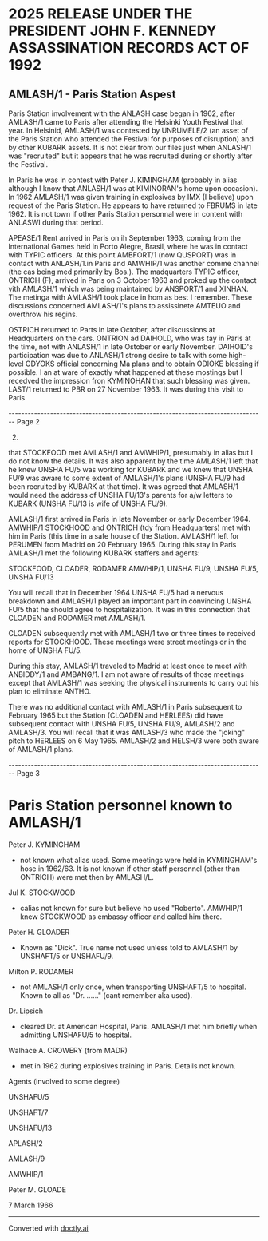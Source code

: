 # 2025 RELEASE UNDER THE PRESIDENT JOHN F. KENNEDY ASSASSINATION RECORDS ACT OF 1992

## AMLASH/1 - Paris Station Aspest

Paris Station involvement with the ANLASH case began in 1962, after AMLASH/1 came to Paris after attending the Helsinki Youth Festival that year. In Helsinid, AMLASH/1 was contested by UNRUMELE/2 (an asset of the Paris Station who attended the Festival for purposes of disruption) and by other KUBARK assets. It is not clear from our files just when ANLASH/1 was "recruited" but it appears that he was recruited during or shortly after the Festival.

In Paris he was in contest with Peter J. KIMINGHAM (probably in alias although I know that ANLASH/1 was at KIMINORAN's home upon cocasion). In 1962 AMLASH/1 was given training in explosives by IMX (I believe) upon request of the Paris Station. He appears to have returned to FBRUMS in late 1962. It is not town if other Paris Station personnal were in content with ANLASWI during that period.

APEASE/1 Rent arrived in Paris on ih September 1963, coming from the International Games held in Porto Alegre, Brasil, where he was in contact with TYPIC officers.
At this point AMBFORT/1 (now QUSPORT) was in contact with ANLASH/1.in Paris and AMWHIP/1 was another comme channel (the cas being med primarily by Bos.). The madquarters TYPIC officer, ONTRICH (F), arrived in Paris on 3 October 1963 and proked up the contact vith AMLASH/1 which was being maintained by ANSPORT/1 and XINHAN. The metinga with AMLASH/1 took place in  hom as best I remember. These discussions concerned AMLASH/1's plans to assissinete AMTEUO and overthrow his regins.

OSTRICH returned to Parts In late October, after discussions at Headquarters on the cars. ONTRION ad DAIHOLD, who was tay in Paris at the time, not with ANLASH/1 in late Ostober or early November. DAIHOID's participation was due to ANLASH/1 strong desire to talk with some high-level ODYOKS official concerning Ma plans and to obtain ODIOKE blessing if possible. I an at ware of exactly what happened at these mostings but I recedved the impression fron KYMINOHAN that such blessing was given.
LAST/1 returned to PBR on 27 November 1963. It was during this visit to Paris


-------------------------------------------------------------------------------- Page 2

2. 
that STOCKFOOD met AMLASH/1 and AMWHIP/1, presumably in alias but I do not know the details. It was also apparent by the time AMLASH/1 left that he knew UNSHA FU/5 was working for KUBARK and we knew that UNSHA FU/9 was aware to some extent of AMLASH/1's plans (UNSHA FU/9 had been recruited by KUBARK at that time). It was agreed that AMLASH/1 would need the address of UNSHA FU/13's parents for a/w letters to KUBARK (UNSHA FU/13 is wife of UNSHA FU/9).

AMLASH/1 first arrived in Paris in late November or early December 1964. AMWHIP/1 STOCKHOOD and ONTRICH (tdy from Headquarters) met with him in Paris (this time in a safe house of the Station. AMLASH/1 left for PERUMEN from Madrid on 20 February 1965. During this stay in Paris AMLASH/1 met the following KUBARK staffers and agents:

STOCKFOOD, CLOADER, RODAMER
AMWHIP/1, UNSHA FU/9, UNSHA FU/5, UNSHA FU/13

You will recall that in December 1964 UNSHA FU/5 had a nervous breakdown and AMLASH/1 played an important part in convincing UNSHA FU/5 that he should agree to hospitalization. It was in this connection that CLOADEN and RODAMER met AMLASH/1.

CLOADEN subsequently met with AMLASH/1 two or three times to received reports for STOCKHOOD. These meetings were street meetings or in the home of UNSHA FU/5.

During this stay, AMLASH/1 traveled to Madrid at least once to meet with ANBIDDY/1 and AMBANG/1. I am not aware of results of those meetings except that AMLASH/1 was seeking the physical instruments to carry out his plan to eliminate ANTHO.

There was no additional contact with AMLASH/1 in Paris subsequent to February 1965 but the Station (CLOADEN and HERLEES) did have subsequent contact with UNSHA FU/5, UNSHA FU/9, AMLASH/2 and AMLASH/3. You will recall that it was AMLASH/3 who made the "joking" pitch to HERLEES on 6 May 1965. AMLASH/2 and HELSH/3 were both aware of AMLASH/1 plans.


-------------------------------------------------------------------------------- Page 3

# Paris Station personnel known to AMLASH/1

Peter J. KYMINGHAM

*   not known what alias used. Some meetings were held in KYMINGHAM's hose in 1962/63. It is not known if other staff personnel (other than ONTRICH) were met then by AMLASH/L.

Jul K. STOCKWOOD

*   calias not known for sure but believe ho used "Roberto". AMWHIP/1 knew STOCKWOOD as embassy officer and called him there.

Peter H. GLOADER

*   Known as "Dick". True name not used unless told to AMLASH/1 by UNSHAFT/5 or UNSHAFU/9.

Milton P. RODAMER

*   not AMLASH/1 only once, when transporting UNSHAFT/5 to hospital. Known to all as "Dr. ......" (cant remember aka used).

Dr. Lipsich

*   cleared Dr. at American Hospital, Paris. AMLASH/1 met him briefly when admitting UNSHAFU/5 to hospital.

Walhace A. CROWERY (from MADR)

*   met in 1962 during explosives training in Paris. Details not known.

Agents (involved to some degree)

UNSHAFU/5

UNSHAFT/7

UNSHAFU/13

APLASH/2

AMLASH/9

AMWHIP/1

Peter M. GLOADE

7 March 1966


---
Converted with [doctly.ai](https://doctly.ai)